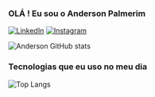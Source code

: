 ### OLÁ ! Eu sou o Anderson Palmerim

[![LinkedIn](https://img.shields.io/badge/LinkedIn-0077B5?style=for-the-badge&logo=linkedin&logoColor=white)](https://www.linkedin.com/in/anderson-palmerim-6a5a17262/)
[![Instagram](https://img.shields.io/badge/Instagram-E4405F?style=for-the-badge&logo=instagram&logoColor=white)](https://www.instagram.com/4nderson_viana/)

![Anderson GitHub stats](https://github-readme-stats.vercel.app/api?username=AndersonPViana&show_icons=true&theme=dracula)

### Tecnologias que eu uso no meu dia
![Top Langs](https://github-readme-stats.vercel.app/api/top-langs/?username=AndersonPViana&hide_progress=true)
